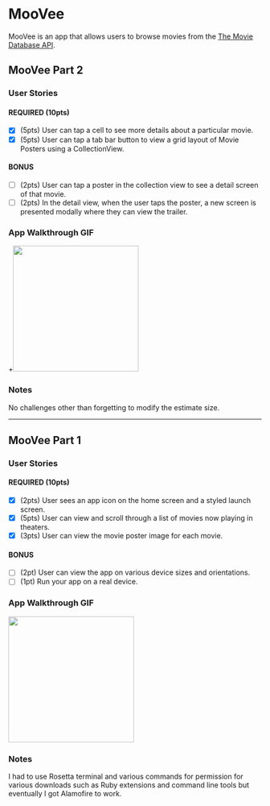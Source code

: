 # MooVee

MooVee is an app that allows users to browse movies from the [The Movie Database API](http://docs.themoviedb.apiary.io/#).

## MooVee Part 2

### User Stories

#### REQUIRED (10pts)
- [x] (5pts) User can tap a cell to see more details about a particular movie.
- [x] (5pts) User can tap a tab bar button to view a grid layout of Movie Posters using a CollectionView.

#### BONUS
- [ ] (2pts) User can tap a poster in the collection view to see a detail screen of that movie.
- [ ] (2pts) In the detail view, when the user taps the poster, a new screen is presented modally where they can view the trailer.

### App Walkthrough GIF

+<img src="https://submissions.us-east-1.linodeobjects.com/ios_university/WbwE9GyU.gif?raw=true" width="250px">

### Notes
No challenges other than forgetting to modify the estimate size.

---

## MooVee Part 1

### User Stories

#### REQUIRED (10pts)
- [x] (2pts) User sees an app icon on the home screen and a styled launch screen.
- [x] (5pts) User can view and scroll through a list of movies now playing in theaters.
- [x] (3pts) User can view the movie poster image for each movie.

#### BONUS
- [ ] (2pt) User can view the app on various device sizes and orientations.
- [ ] (1pt) Run your app on a real device.

### App Walkthrough GIF

<img src="https://submissions.us-east-1.linodeobjects.com/ios_university/xHeaLGiJ.gif" width=250><br>

### Notes
I had to use Rosetta terminal and various commands for permission for various downloads such as Ruby extensions and command line tools but eventually I got Alamofire to work.
